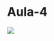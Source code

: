 # Aula-4

![](https://media.giphy.com/media/v1.Y2lkPTc5MGI3NjExYTQ3YWdtajMwZXIxcnFtZXVtbmt4ZXZtd2NscHJtZXF3OXVmZ3dwdSZlcD12MV9pbnRlcm5hbF9naWZfYnlfaWQmY3Q9cw/vopIVAotdywMVRDbcP/giphy.gif)
